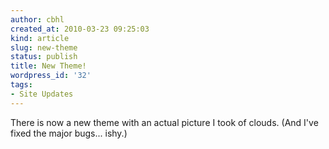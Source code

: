 ```yaml
---
author: cbhl
created_at: 2010-03-23 09:25:03
kind: article
slug: new-theme
status: publish
title: New Theme!
wordpress_id: '32'
tags:
- Site Updates
---
```


There is now a new theme with an actual picture I took of clouds. (And
I've fixed the major bugs... ishy.)
